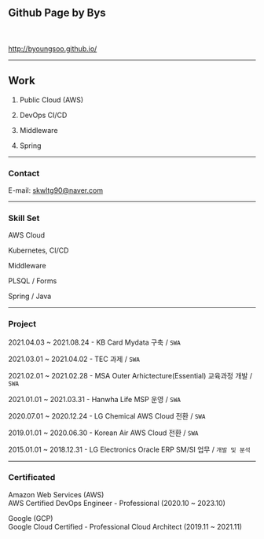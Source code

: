 ## **Github Page by Bys**  
<br><br>
http://byoungsoo.github.io/

            

---
## **Work**
1. Public Cloud (AWS)
   
2. DevOps CI/CD
   
3. Middleware

4. Spring


---
### **Contact**
E-mail: skwltg90@naver.com


---
### **Skill Set**  

AWS Cloud

Kubernetes, CI/CD

Middleware

PLSQL / Forms

Spring / Java


---
### **Project**  
2021.04.03 ~ 2021.08.24 - KB Card Mydata 구축  / `SWA`  

2021.03.01 ~ 2021.04.02 - TEC 과제 / `SWA`  

2021.02.01 ~ 2021.02.28 - MSA Outer Arhictecture(Essential) 교육과정 개발 / `SWA`  

2021.01.01 ~ 2021.03.31 - Hanwha Life MSP 운영 / `SWA`  

2020.07.01 ~ 2020.12.24 - LG Chemical AWS Cloud 전환 / `SWA`  

2019.01.01 ~ 2020.06.30 - Korean Air AWS Cloud 전환 / `SWA`  

2015.01.01 ~ 2018.12.31 - LG Electronics Oracle ERP SM/SI 업무 / `개발 및 분석`  


---
### **Certificated**  
Amazon Web Services (AWS)   
AWS Certified DevOps Engineer - Professional (2020.10 ~ 2023.10)  

Google (GCP)  
Google Cloud Certified - Professional Cloud Architect (2019.11 ~ 2021.11)  
